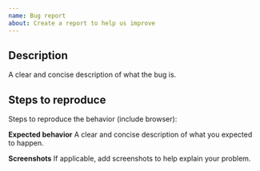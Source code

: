 ```yaml
---
name: Bug report
about: Create a report to help us improve
---
```


## Description

A clear and concise description of what the bug is.

## Steps to reproduce

Steps to reproduce the behavior (include browser):

**Expected behavior**
A clear and concise description of what you expected to happen.

**Screenshots**
If applicable, add screenshots to help explain your problem.
